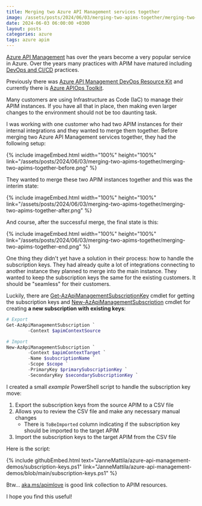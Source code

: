 ```yaml
---
title: Merging two Azure API Management services together
image: /assets/posts/2024/06/03/merging-two-apims-together/merging-two-apims-together-after.png
date: 2024-06-03 06:00:00 +0300
layout: posts
categories: azure
tags: azure apim
---
```


[Azure API Management](https://learn.microsoft.com/en-us/azure/api-management/api-management-key-concepts)
has over the years become a very popular service in Azure. 
Over the years many practices with APIM have matured including
[DevOps and CI/CD](https://learn.microsoft.com/en-us/azure/api-management/devops-api-development-templates)
practices. 

Previously there was
[Azure API Management DevOps Resource Kit](https://github.com/Azure/azure-api-management-devops-resource-kit)
and currently there is
[Azure APIOps Toolkit](https://github.com/Azure/APIOps).

Many customers are using Infrastructure as Code (IaC) to manage their APIM instances.
If you have all that in place, then making even larger changes to the environment should not be too daunting task.

I was working with one customer who had two APIM instances for their internal integrations
and they wanted to merge them together.
Before merging two Azure API Management services together, they had the following setup:

{% include imageEmbed.html width="100%" height="100%" link="/assets/posts/2024/06/03/merging-two-apims-together/merging-two-apims-together-before.png" %}

They wanted to merge these two APIM instances together and this was the interim state:

{% include imageEmbed.html width="100%" height="100%" link="/assets/posts/2024/06/03/merging-two-apims-together/merging-two-apims-together-after.png" %}

And course, after the successful merge, the final state is this:

{% include imageEmbed.html width="100%" height="100%" link="/assets/posts/2024/06/03/merging-two-apims-together/merging-two-apims-together-end.png" %}

One thing they didn't yet have a solution in their process: how to handle the subscription keys.
They had already quite a lot of integrations connecting to another instance they planned to merge
into the main instance. They wanted to keep the subscription keys the same for the existing customers.
It should be "seamless" for their customers.

Luckily, there are
[Get-AzApiManagementSubscriptionKey](https://learn.microsoft.com/en-us/powershell/module/az.apimanagement/get-azapimanagementsubscriptionkey?view=azps-11.6.0)
cmdlet for getting the subscription keys and
[New-AzApiManagementSubscription](https://learn.microsoft.com/en-us/powershell/module/az.apimanagement/new-azapimanagementsubscription?view=azps-11.6.0)
cmdlet for creating **a new subscription with existing keys**:

```powershell
# Export
Get-AzApiManagementSubscription `
        -Context $apimContextSource

# Import
New-AzApiManagementSubscription `
        -Context $apimContextTarget `
        -Name $subscriptionName `
        -Scope $scope `
        -PrimaryKey $primarySubscriptionKey `
        -SecondaryKey $secondarySubscriptionKey `
```

I created a small _example_ PowerShell script to handle the subscription key move:

1. Export the subscription keys from the source APIM to a CSV file
2. Allows you to review the CSV file and make any necessary manual changes
   - There is `ToBeImported` column indicating if the subscription key should be imported to the target APIM
3. Import the subscription keys to the target APIM from the CSV file

Here is the script:

{% include githubEmbed.html text="JanneMattila/azure-api-management-demos/subscription-keys.ps1" link="JanneMattila/azure-api-management-demos/blob/main/subscription-keys.ps1" %}

Btw... 
[aka.ms/apimlove](https://aka.ms/apimlove)
is good link collection to APIM resources.

I hope you find this useful!
